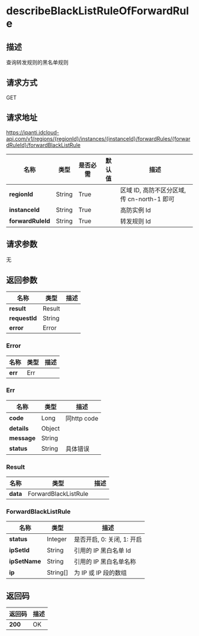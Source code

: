 # describeBlackListRuleOfForwardRule


## 描述
查询转发规则的黑名单规则

## 请求方式
GET

## 请求地址
https://ipanti.jdcloud-api.com/v1/regions/{regionId}/instances/{instanceId}/forwardRules/{forwardRuleId}/forwardBlackListRule

|名称|类型|是否必需|默认值|描述|
|---|---|---|---|---|
|**regionId**|String|True| |区域 ID, 高防不区分区域, 传 cn-north-1 即可|
|**instanceId**|String|True| |高防实例 Id|
|**forwardRuleId**|String|True| |转发规则 Id|

## 请求参数
无


## 返回参数
|名称|类型|描述|
|---|---|---|
|**result**|Result| |
|**requestId**|String| |
|**error**|Error| |

### Error
|名称|类型|描述|
|---|---|---|
|**err**|Err| |
### Err
|名称|类型|描述|
|---|---|---|
|**code**|Long|同http code|
|**details**|Object| |
|**message**|String| |
|**status**|String|具体错误|
### Result
|名称|类型|描述|
|---|---|---|
|**data**|ForwardBlackListRule| |
### ForwardBlackListRule
|名称|类型|描述|
|---|---|---|
|**status**|Integer|是否开启, 0: 关闭, 1: 开启|
|**ipSetId**|String|引用的 IP 黑白名单 Id|
|**ipSetName**|String|引用的 IP 黑白名单名称|
|**ip**|String[]|为 IP 或 IP 段的数组|

## 返回码
|返回码|描述|
|---|---|
|**200**|OK|
